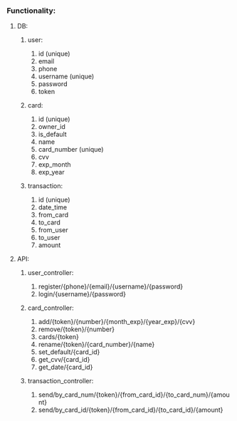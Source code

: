 ### Functionality:

1. DB:
	1. user:
		1. id (unique)
		2. email
		3. phone
		4. username (unique)
		5. password
		6. token
		
	2. card:
		1. id (unique)
		2. owner_id
		3. is_default
		4. name
		5. card_number (unique)
		6. cvv
		7. exp_month
		8. exp_year
		
	3. transaction:
		1. id (unique)
		2. date_time
		3. from_card
		4. to_card
		5. from_user
		6. to_user
		7. amount
		

2. API:
	1. user_controller:
		1. register/{phone}/{email}/{username}/{password}
		2. login/{username}/{password}
		
	2. card_controller:
		1. add/{token}/{number}/{month_exp}/{year_exp}/{cvv}
		2. remove/{token}/{number}
		3. cards/{token}
		4. rename/{token}/{card_number}/{name}
		5. set_default/{card_id}
		6. get_cvv/{card_id}
		7. get_date/{card_id}
		
	3. transaction_controller:
		1. send/by_card_num/{token}/{from_card_id}/{to_card_num}/{amount}
		2. send/by_card_id/{token}/{from_card_id}/{to_card_id}/{amount}
		
		